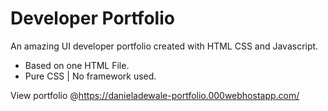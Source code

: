 # Developer Portfolio

An amazing UI developer portfolio created with HTML CSS and Javascript.

* Based on one HTML File.
* Pure CSS | No framework used.

View portfolio @https://danieladewale-portfolio.000webhostapp.com/


 
